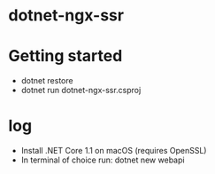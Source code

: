 # dotnet-ngx-ssr

# Getting started
- dotnet restore
- dotnet run dotnet-ngx-ssr.csproj

# log
- Install .NET Core 1.1 on macOS (requires OpenSSL)
- In terminal of choice run: dotnet new webapi
